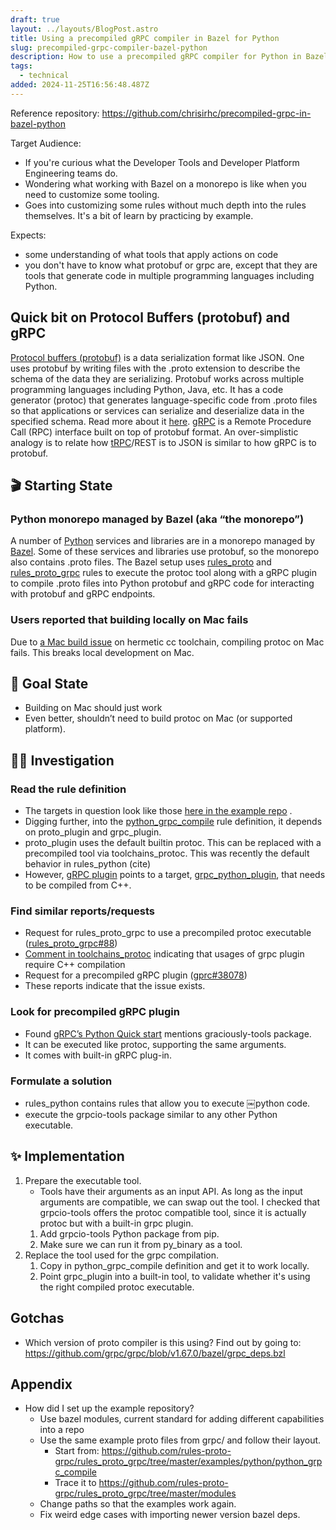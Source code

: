 ```yaml
---
draft: true
layout: ../layouts/BlogPost.astro
title: Using a precompiled gRPC compiler in Bazel for Python
slug: precompiled-grpc-compiler-bazel-python
description: How to use a precompiled gRPC compiler for Python in Bazel
tags:
  - technical
added: 2024-11-25T16:56:48.487Z
---
```


Reference repository: https://github.com/chrisirhc/precompiled-grpc-in-bazel-python

Target Audience:
* If you're curious what the Developer Tools and Developer Platform Engineering teams do.
* Wondering what working with Bazel on a monorepo is like when you need to customize some tooling.
* Goes into customizing some rules without much depth into the rules themselves. It's a bit of learn by practicing by example.

Expects:
* some understanding of what tools that apply actions on code
* you don't have to know what protobuf or grpc are, except that they are tools that generate code in multiple programming languages including Python.

## Quick bit on Protocol Buffers (protobuf) and gRPC
[Protocol buffers \(protobuf\)](https://protobuf.dev/) is a data serialization format like JSON. One uses protobuf by writing files with the .proto extension to describe the schema of the data they are serializing. Protobuf works across multiple programming languages including Python, Java, etc. It has a code generator (protoc) that generates language-specific code from .proto files so that applications or services can serialize and deserialize data in the specified schema. Read more about it [here](https://protobuf.dev/).
[gRPC](https://grpc.io) is a Remote Procedure Call (RPC) interface built on top of protobuf format. An over-simplistic analogy is to relate how [tRPC](https://trpc.io/docs/rpc)/REST is to JSON is similar to how gRPC is to protobuf.
## 🎬 Starting State 
### Python monorepo managed by Bazel (aka “the monorepo”)
A number of [Python](https://www.python.org) services and libraries are in a monorepo managed by [Bazel](https://bazel.build). Some of these services and libraries use protobuf, so the monorepo also contains .proto files. The Bazel setup uses [rules_proto](https://github.com/bazelbuild/rules_proto) and [rules_proto_grpc](https://rules-proto-grpc.com/) rules to execute the protoc tool along with a gRPC plugin to compile .proto files into Python protobuf and gRPC code for interacting with protobuf and gRPC endpoints.
### Users reported that building locally on Mac fails
Due to [a Mac build issue](https://github.com/uber/hermetic_cc_toolchain/issues/10#issuecomment-1653731027) on hermetic cc toolchain, compiling protoc on Mac fails. This breaks local development on Mac.
## 🎯 Goal State
* Building on Mac should just work
* Even better, shouldn’t need to build protoc on Mac (or supported platform).
## 🕵️‍♀️ Investigation
### Read the rule definition
* The targets in question look like those [here in the example repo](https://github.com/chrisirhc/precompiled-grpc-in-bazel-python/blob/d2fe4a589614893bbcc5825aa259cb295abfdfa4/BUILD.bazel) . 
* Digging further, into the [python_grpc_compile](https://github.com/rules-proto-grpc/rules_proto_grpc/blob/d17b5b16c8b12143c6f1b78dabd6bbc228e89b58/modules/python/python_grpc_compile.bzl) rule definition, it depends on proto_plugin and grpc_plugin.  
* proto_plugin uses the default builtin protoc. This can be replaced with a precompiled tool via toolchains_protoc. This was recently the default behavior in rules_python (cite)
* However, [gRPC plugin](https://github.com/rules-proto-grpc/rules_proto_grpc/blob/d17b5b16c8b12143c6f1b78dabd6bbc228e89b58/modules/python/BUILD.bazel#L34) points to a target, [grpc_python_plugin](https://github.com/grpc/grpc/blob/fe8bd94c924f98ae4292ec8dfc969dbd802ec886/src/compiler/BUILD#L120), that needs to be compiled from C++. 
### Find similar reports/requests
* Request for rules_proto_grpc to use a precompiled protoc executable ([rules_proto_grpc\#88](https://github.com/rules-proto-grpc/rules_proto_grpc/issues/88))
* [Comment in toolchains_protoc](￼) indicating that usages of grpc plugin require C++ compilation
* Request for a precompiled gRPC plugin ([gprc\#38078](https://github.com/grpc/grpc/issues/38078))
* These reports indicate that the issue exists.

### Look for precompiled gRPC plugin
* Found [gRPC’s Python Quick start](https://grpc.io/docs/languages/python/quickstart/ "https://grpc.io/docs/languages/python/quickstart/") mentions graciously-tools package.
* It can be executed like protoc, supporting the same arguments.
* It comes with built-in gRPC plug-in.
### Formulate a solution
* rules_python contains rules that allow you to execute ￼python code.
* execute the grpcio-tools package similar to any other Python executable.

## ✨ Implementation 
1. Prepare the executable tool.
   * Tools have their arguments as an input API. As long as the input arguments are compatible, we can swap out the tool. I checked that grpcio-tools offers the protoc compatible tool, since it is actually protoc but with a built-in grpc plugin.
   1. Add grpcio-tools Python package from pip.
   2. Make sure we can run it from py_binary as a tool.
2. Replace the tool used for the grpc compilation.
   1. Copy in python_grpc_compile definition and get it to work locally.
   2. Point grpc_plugin into a built-in tool, to validate whether it's using the right compiled protoc executable.
## Gotchas
* Which version of proto compiler is this using? Find out by going to: https://github.com/grpc/grpc/blob/v1.67.0/bazel/grpc_deps.bzl

## Appendix
* How did I set up the example repository?
  * Use bazel modules, current standard for adding different capabilities into a repo
  * Use the same example proto files from grpc/ and follow their layout.
    * Start from: https://github.com/rules-proto-grpc/rules_proto_grpc/tree/master/examples/python/python_grpc_compile
    * Trace it to https://github.com/rules-proto-grpc/rules_proto_grpc/tree/master/modules
  * Change paths so that the examples work again.
  * Fix weird edge cases with importing newer version bazel deps.
